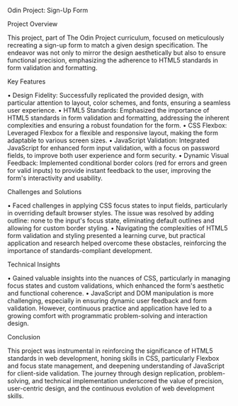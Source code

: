 Odin Project: Sign-Up Form

Project Overview

This project, part of The Odin Project curriculum, focused on meticulously recreating a sign-up form to match a given design specification. The endeavor was not only to mirror the design aesthetically but also to ensure functional precision, emphasizing the adherence to HTML5 standards in form validation and formatting.

Key Features

•	Design Fidelity: Successfully replicated the provided design, with particular attention to layout, color schemes, and fonts, ensuring a seamless user experience.
•	HTML5 Standards: Emphasized the importance of HTML5 standards in form validation and formatting, addressing the inherent complexities and ensuring a robust foundation for the form.
•	CSS Flexbox: Leveraged Flexbox for a flexible and responsive layout, making the form adaptable to various screen sizes.
•	JavaScript Validation: Integrated JavaScript for enhanced form input validation, with a focus on password fields, to improve both user experience and form security.
•	Dynamic Visual Feedback: Implemented conditional border colors (red for errors and green for valid inputs) to provide instant feedback to the user, improving the form's interactivity and usability.

Challenges and Solutions

•	Faced challenges in applying CSS focus states to input fields, particularly in overriding default browser styles. The issue was resolved by adding outline: none to the input's focus state, eliminating default outlines and allowing for custom border styling.
•	Navigating the complexities of HTML5 form validation and styling presented a learning curve, but practical application and research helped overcome these obstacles, reinforcing the importance of standards-compliant development.

Technical Insights

•	Gained valuable insights into the nuances of CSS, particularly in managing focus states and custom validations, which enhanced the form's aesthetic and functional coherence.
•	JavaScript and DOM manipulation is more challenging, especially in ensuring dynamic user feedback and form validation. However, continuous practice and application have led to a growing comfort with programmatic problem-solving and interaction design.

Conclusion

This project was instrumental in reinforcing the significance of HTML5 standards in web development, honing skills in CSS, particularly Flexbox and focus state management, and deepening understanding of JavaScript for client-side validation. The journey through design replication, problem-solving, and technical implementation underscored the value of precision, user-centric design, and the continuous evolution of web development skills.

